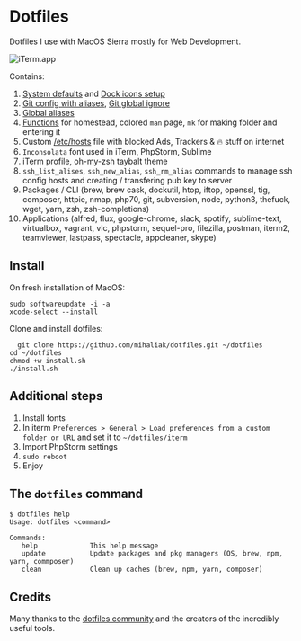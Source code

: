 # Dotfiles
Dotfiles I use with MacOS Sierra mostly for Web Development.

![iTerm.app](https://raw.github.com/mihaliak/dotfiles/master/iterm/screenshot.png)

Contains:
  1. [System defaults](https://github.com/mihaliak/dotfiles/blob/master/macos/defaults.sh) and [Dock icons setup](https://github.com/mihaliak/dotfiles/blob/master/macos/dock.sh) 
  2. [Git config with aliases](https://github.com/mihaliak/dotfiles/blob/master/dots/.gitconfig), [Git global ignore](https://github.com/mihaliak/dotfiles/blob/master/dots/.gitignore_global)
  3. [Global aliases](https://github.com/mihaliak/dotfiles/blob/master/dots/.aliases) 
  4. [Functions](https://github.com/mihaliak/dotfiles/blob/master/dots/.functions) for homestead, colored `man` page, `mk` for making folder and entering it
  5. Custom [/etc/hosts](https://github.com/mihaliak/dotfiles/blob/master/etc/hosts) file with blocked Ads, Trackers & 🔥 stuff on internet
  6. `Inconsolata` font used in iTerm, PhpStorm, Sublime
  7. iTerm profile, oh-my-zsh taybalt theme
  8. `ssh_list_alises`, `ssh_new_alias`, `ssh_rm_alias` commands to manage ssh config hosts and creating / transfering pub key to server
  9. Packages / CLI (brew, brew cask, dockutil, htop, iftop, openssl, tig, composer, httpie, nmap, php70, git, subversion, node, python3, thefuck, wget, yarn, zsh, zsh-completions)
  10. Applications (alfred, flux, google-chrome, slack, spotify, sublime-text, virtualbox, vagrant, vlc, phpstorm, sequel-pro, filezilla, postman, iterm2, teamviewer, lastpass, spectacle, appcleaner, skype)

## Install

On fresh installation of MacOS:

    sudo softwareupdate -i -a
    xcode-select --install

Clone and install dotfiles:
	
	  git clone https://github.com/mihaliak/dotfiles.git ~/dotfiles
    cd ~/dotfiles
    chmod +w install.sh
    ./install.sh

## Additional steps

1. Install fonts
2. In iterm `Preferences > General > Load preferences from a custom folder or URL` and set it to `~/dotfiles/iterm`
3. Import PhpStorm settings
4. `sudo reboot`
5. Enjoy

## The `dotfiles` command

    $ dotfiles help
    Usage: dotfiles <command>

    Commands:
       help             This help message
       update           Update packages and pkg managers (OS, brew, npm, yarn, commposer)
       clean            Clean up caches (brew, npm, yarn, composer)

## Credits

Many thanks to the [dotfiles community](http://dotfiles.github.io/) and the creators of the incredibly useful tools.